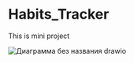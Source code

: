 # Habits_Tracker
This is mini project 

![Диаграмма без названия drawio](https://user-images.githubusercontent.com/110243271/234648339-973f0ab8-c1a0-4ea5-95c5-160fd0867c27.png)
